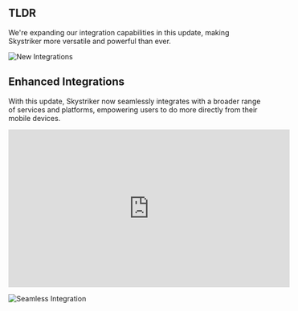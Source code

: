 ## TLDR

We're expanding our integration capabilities in this update, making Skystriker more versatile and powerful than ever.

![New Integrations](https://picsum.photos/1024/416)

## Enhanced Integrations

With this update, Skystriker now seamlessly integrates with a broader range of services and platforms, empowering users to do more directly from their mobile devices.

<iframe width="560" height="315" src="https://www.youtube.com/embed/lpnbflTfG4M" frameborder="0" allow="accelerometer; autoplay; clipboard-write; encrypted-media; gyroscope; picture-in-picture" allowfullscreen></iframe>

![Seamless Integration](https://picsum.photos/1024/417)
